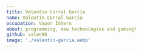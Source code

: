 ```yaml
---
title: Valentín Corral García
name: Valentín Corral García
occupation: Vapor Intern
about: programming, new technologies and gaming!
github: valen90
image: './valentin-garcia.webp'
---
```

